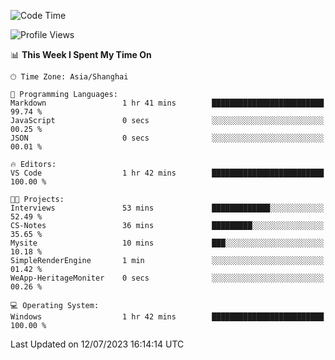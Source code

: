 <!--START_SECTION:waka-->
![Code Time](http://img.shields.io/badge/Code%20Time-1%2C038%20hrs%2059%20mins-blue)

![Profile Views](http://img.shields.io/badge/Profile%20Views-2-blue)

📊 **This Week I Spent My Time On** 

```text
🕑︎ Time Zone: Asia/Shanghai

💬 Programming Languages: 
Markdown                 1 hr 41 mins        █████████████████████████   99.74 % 
JavaScript               0 secs              ░░░░░░░░░░░░░░░░░░░░░░░░░   00.25 % 
JSON                     0 secs              ░░░░░░░░░░░░░░░░░░░░░░░░░   00.01 % 

🔥 Editors: 
VS Code                  1 hr 42 mins        █████████████████████████   100.00 % 

🐱‍💻 Projects: 
Interviews               53 mins             █████████████░░░░░░░░░░░░   52.49 % 
CS-Notes                 36 mins             █████████░░░░░░░░░░░░░░░░   35.65 % 
Mysite                   10 mins             ███░░░░░░░░░░░░░░░░░░░░░░   10.18 % 
SimpleRenderEngine       1 min               ░░░░░░░░░░░░░░░░░░░░░░░░░   01.42 % 
WeApp-HeritageMoniter    0 secs              ░░░░░░░░░░░░░░░░░░░░░░░░░   00.26 % 

💻 Operating System: 
Windows                  1 hr 42 mins        █████████████████████████   100.00 % 
```


 Last Updated on 12/07/2023 16:14:14 UTC
<!--END_SECTION:waka-->
